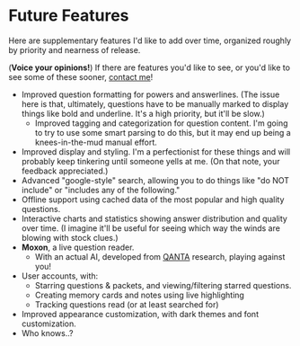 # Future Features

Here are supplementary features I'd like to add over time, organized roughly by priority and nearness of release.

(**Voice your opinions!**) If there are features you'd like to see, or you'd like to see some of these sooner, [contact me](/about#contact)!

- Improved question formatting for powers and answerlines. (The issue here is that, ultimately, questions have to be manually marked to display things like bold and underline. It's a high priority, but it'll be slow.)
  - Improved tagging and categorization for question content. I'm going to try to use some smart parsing to do this, but it may end up being a knees-in-the-mud manual effort.
- Improved display and styling. I'm a perfectionist for these things and will probably keep tinkering until someone yells at me. (On that note, your feedback appreciated.)
- Advanced "google-style" search, allowing you to do things like "do NOT include" or "includes any of the following."
- Offline support using cached data of the most popular and high quality questions.
- Interactive charts and statistics showing answer distribution and quality over time. (I imagine it'll be useful for seeing which way the winds are blowing with stock clues.)
- **Moxon**, a live question reader.
  - With an actual AI, developed from [QANTA](https://www.youtube.com/watch?v=c2kGD1EdfFw) research, playing against you!
- User accounts, with:
  - Starring questions & packets, and viewing/filtering starred questions.
  - Creating memory cards and notes using live highlighting
  - Tracking questions read (or at least searched for)
- Improved appearance customization, with dark themes and font customization.
- Who knows..?
